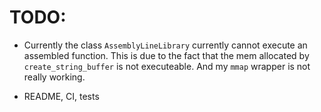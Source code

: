 TODO:
====

- Currently the class `AssemblyLineLibrary` currently cannot execute an assembled
function. This is due to the fact that the mem allocated by `create_string_buffer`
is not executeable. And my `mmap` wrapper is not really working.

- README, CI, tests
